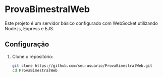 # ProvaBimestralWeb

Este projeto é um servidor básico configurado com WebSocket utilizando Node.js, Express e EJS.

## Configuração

1. Clone o repositório:
   ```sh
   git clone https://github.com/seu-usuario/ProvaBimestralWeb.git
   cd ProvaBimestralWeb
